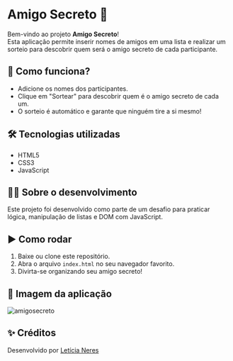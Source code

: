 # Amigo Secreto 🎁

Bem-vindo ao projeto **Amigo Secreto**!  
Esta aplicação permite inserir nomes de amigos em uma lista e realizar um sorteio para descobrir quem será o amigo secreto de cada participante.

## 🚀 Como funciona?

- Adicione os nomes dos participantes.
- Clique em "Sortear" para descobrir quem é o amigo secreto de cada um.
- O sorteio é automático e garante que ninguém tire a si mesmo!

## 🛠️ Tecnologias utilizadas

- HTML5
- CSS3
- JavaScript

## 👨‍💻 Sobre o desenvolvimento

Este projeto foi desenvolvido como parte de um desafio para praticar lógica, manipulação de listas e DOM com JavaScript.

## ▶️ Como rodar

1. Baixe ou clone este repositório.
2. Abra o arquivo `index.html` no seu navegador favorito.
3. Divirta-se organizando seu amigo secreto!

## 📸 Imagem da aplicação

![amigosecreto](https://github.com/user-attachments/assets/89f59fc5-30da-4fb3-a68c-ed830e1367d5)


## ✨ Créditos

Desenvolvido por [Letícia Neres](https://github.com/LeticiaNeres)
